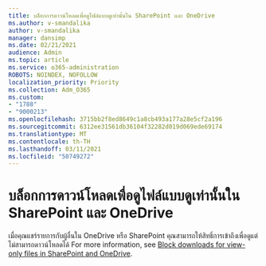 ```yaml
---
title: บล็อกการดาวน์โหลดเพื่อดูไฟล์แบบดูเท่านั้นใน SharePoint และ OneDrive
ms.author: v-smandalika
author: v-smandalika
manager: dansimp
ms.date: 02/21/2021
audience: Admin
ms.topic: article
ms.service: o365-administration
ROBOTS: NOINDEX, NOFOLLOW
localization_priority: Priority
ms.collection: Adm_O365
ms.custom:
- "1788"
- "9000213"
ms.openlocfilehash: 3715bb2f8ed8649c1a8cb493a177a28e5cf2a196
ms.sourcegitcommit: 6312ee31561db36104f32282d019d069ede69174
ms.translationtype: MT
ms.contentlocale: th-TH
ms.lasthandoff: 03/11/2021
ms.locfileid: "50749272"
---
```

# <a name="block-downloads-for-view-only-files-in-sharepoint-and-onedrive"></a>บล็อกการดาวน์โหลดเพื่อดูไฟล์แบบดูเท่านั้นใน SharePoint และ OneDrive

เมื่อคุณแชร์รายการกับผู้อื่นใน OneDrive หรือ SharePoint คุณสามารถให้สิทธิ์การเข้าถึงเพื่อดูแต่ไม่สามารถดาวน์โหลดได้ For more information, see [Block downloads for view-only files in SharePoint and OneDrive](https://support.microsoft.com/office/block-downloads-for-view-only-files-in-sharepoint-and-onedrive-6051184b-62ac-4149-b874-13dcd40ef91e).